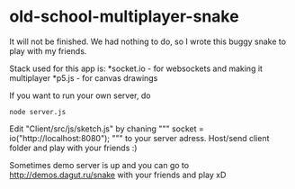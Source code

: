 # old-school-multiplayer-snake
It will not be finished. We had nothing to do, so I wrote this buggy snake to play with my friends.

Stack used for this app is:
*socket.io - for websockets and making it multiplayer
*p5.js - for canvas drawings

If you want to run your own server, do 
```
node server.js
```

Edit "Client/src/js/sketch.js" by chaning 
"""
socket = io("http://localhost:8080");
"""
to your server adress. Host/send client folder and play with your friends :)


Sometimes demo server is up and you can go to http://demos.dagut.ru/snake with your friends and play xD
